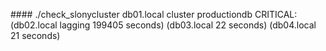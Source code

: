 ###\# ./check_slonycluster db01.local cluster productiondb
CRITICAL: (db02.local lagging 199405 seconds) (db03.local 22 seconds) (db04.local 21 seconds)